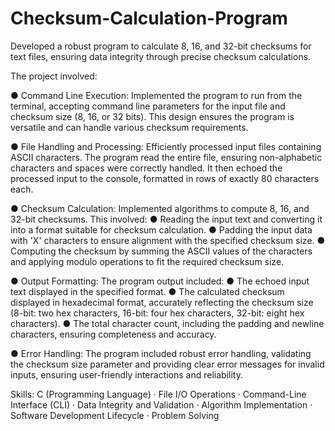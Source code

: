 # Checksum-Calculation-Program
 Developed a robust program to calculate 8, 16, and 32-bit checksums for text files, ensuring data integrity through precise checksum calculations. 

The project involved:

● Command Line Execution: Implemented the program to run from the terminal, accepting command line parameters for the input file and checksum size (8, 16, or 32 bits). This design ensures the program is versatile and can handle various checksum requirements.

● File Handling and Processing: Efficiently processed input files containing ASCII characters. The program read the entire file, ensuring non-alphabetic characters and spaces were correctly handled. It then echoed the processed input to the console, formatted in rows of exactly 80 characters each.

● Checksum Calculation: Implemented algorithms to compute 8, 16, and 32-bit checksums. This involved:
   ● Reading the input text and converting it into a format suitable for checksum calculation.
   ● Padding the input data with 'X' characters to ensure alignment with the specified checksum size.
   ● Computing the checksum by summing the ASCII values of the characters and applying modulo operations to fit the required checksum size.

● Output Formatting: The program output included:
   ● The echoed input text displayed in the specified format.
   ● The calculated checksum displayed in hexadecimal format, accurately reflecting the checksum size (8-bit: two hex characters, 16-bit: four hex characters, 32-bit: eight hex characters).
   ● The total character count, including the padding and newline characters, ensuring completeness and accuracy.

● Error Handling: The program included robust error handling, validating the checksum size parameter and providing clear error messages for invalid inputs, ensuring user-friendly interactions and reliability.

Skills: C (Programming Language) · File I/O Operations · Command-Line Interface (CLI) · Data Integrity and Validation · Algorithm Implementation · Software Development Lifecycle · Problem Solving
